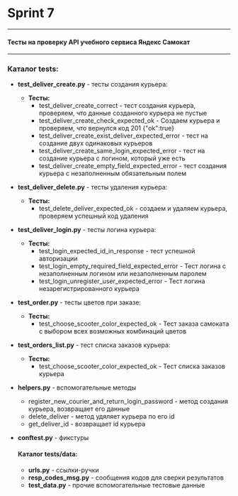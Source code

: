 # Sprint 7

---
#### Тесты на проверку API учебного сервиса Яндекс Самокат

---

### Каталог tests:
* __test_deliver_create.py__ - тесты создания курьера:
  * **Тесты:**
    * test_deliver_create_correct - тест создания курьера, проверяем, что данные созданного курьера не пустые
    * test_deliver_create_check_expected_ok - Создаем курьера и проверяем, что вернулся код 201 {"ok":true}
    * test_deliver_create_exist_deliver_expected_error - тест на создание двух одинаковых курьеров
    * test_deliver_create_same_login_expected_error - тест на создание курьера с логином, который уже есть
    * test_deliver_create_empty_field_expected_error - тест создания курьера с незаполненным обязательным полем

* __test_deliver_delete.py__ - тесты удаления курьера:
  * **Тесты:**
    * test_delete_deliver_expected_ok - создаем и удаляем курьера, проверяем успешный код удаления
  
* __test_deliver_login.py__ - тесты логина курьера:
  * **Тесты:**
    * test_login_expected_id_in_response - тест успешной авторизации
    * test_login_empty_required_field_expected_error - Тест логина с незаполненным логином или незаполненным паролем
    * test_login_unregister_user_expected_error - Тест логина незарегистрированного курьера

* __test_order.py__ - тесты цветов при заказе:
  * **Тесты:**
    * test_choose_scooter_color_expected_ok - Тест заказа самоката с выбором всех возможных комбинаций цветов
    
* __test_orders_list.py__ - тест списка заказов курьера:
  * **Тесты:**
    * test_choose_scooter_color_expected_ok - Тест списка заказов курьера

* __helpers.py__ - вспомогательные методы
  * register_new_courier_and_return_login_password - метод создания курьера, возвращает его данные
  * delete_deliver - метод удяляет курьера по его id
  * get_deliver_id - возвращает id курьера

* __conftest.py__ - фикстуры


  #### Каталог tests/data:
  * __urls.py__ - ссылки-ручки
  * __resp_codes_msg.py__ - сообщения кодов для сверки результатов
  * __test_data.py__ - прочие вспомогательные тестовые данные
